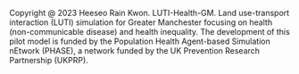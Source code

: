 Copyright @ 2023 Heeseo Rain Kwon.
LUTI-Health-GM. Land use-transport interaction (LUTI) simulation for Greater Manchester focusing on health (non-communicable disease) and health inequality.
The development of this pilot model is funded by the Population Health Agent-based Simulation nEtwork (PHASE), a network funded by the UK Prevention Research Partnership (UKPRP).
